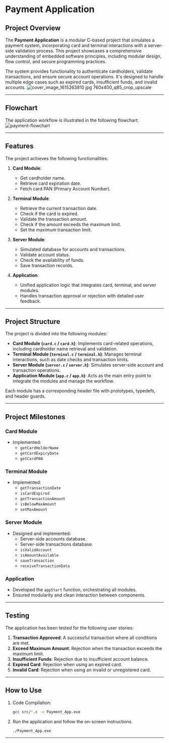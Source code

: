 
# Payment Application

## Project Overview
The **Payment Application** is a modular C-based project that simulates a payment system, incorporating card and terminal interactions with a server-side validation process. This project showcases a comprehensive understanding of embedded software principles, including modular design, flow control, and secure programming practices.

The system provides functionality to authenticate cardholders, validate transactions, and ensure secure account operations. It's designed to handle multiple edge cases such as expired cards, insufficient funds, and invalid accounts.
![cover_image_1615263810 jpg 760x400_q85_crop_upscale](https://github.com/user-attachments/assets/3de1b60f-7431-4a35-aa42-b2b2174163f5)


---

## Flowchart
The application workflow is illustrated in the following flowchart:
![payment-flowchart](https://github.com/user-attachments/assets/f168da14-1b27-46ee-8bed-3f47741fcc3e)


---

## Features
The project achieves the following functionalities:
1. **Card Module**:
    - Get cardholder name.
    - Retrieve card expiration date.
    - Fetch card PAN (Primary Account Number).
   
2. **Terminal Module**:
    - Retrieve the current transaction date.
    - Check if the card is expired.
    - Validate the transaction amount.
    - Check if the amount exceeds the maximum limit.
    - Set the maximum transaction limit.

3. **Server Module**:
    - Simulated database for accounts and transactions.
    - Validate account status.
    - Check the availability of funds.
    - Save transaction records.
   
4. **Application**:
    - Unified application logic that integrates card, terminal, and server modules.
    - Handles transaction approval or rejection with detailed user feedback.

---

## Project Structure
The project is divided into the following modules:
- **Card Module (`card.c` / `card.h`)**:
  Implements card-related operations, including cardholder name retrieval and validation.
- **Terminal Module (`terminal.c` / `terminal.h`)**:
  Manages terminal interactions, such as date checks and transaction limits.
- **Server Module (`server.c` / `server.h`)**:
  Simulates server-side account and transaction operations.
- **Application Module (`app.c` / `app.h`)**:
  Acts as the main entry point to integrate the modules and manage the workflow.

Each module has a corresponding header file with prototypes, typedefs, and header guards.

---

## Project Milestones

### Card Module
- Implemented:
  - `getCardHolderName`
  - `getCardExpiryDate`
  - `getCardPAN`

### Terminal Module
- Implemented:
  - `getTransactionDate`
  - `isCardExpired`
  - `getTransactionAmount`
  - `isBelowMaxAmount`
  - `setMaxAmount`

### Server Module
- Designed and implemented:
  - Server-side accounts database.
  - Server-side transactions database.
  - `isValidAccount`
  - `isAmountAvailable`
  - `saveTransaction`
  - `receiveTransactionData`

### Application
- Developed the `appStart` function, orchestrating all modules.
- Ensured modularity and clean interaction between components.

---

## Testing
The application has been tested for the following user stories:
1. **Transaction Approved**: A successful transaction where all conditions are met.
2. **Exceed Maximum Amount**: Rejection when the transaction exceeds the maximum limit.
3. **Insufficient Funds**: Rejection due to insufficient account balance.
4. **Expired Card**: Rejection when using an expired card.
5. **Invalid Card**: Rejection when using an invalid or unregistered card.

---

## How to Use
1. Code Compilation:
   ```bash
   gcc src/*.c -o Payment_App.exe 
   ```
2. Run the application and follow the on-screen instructions.
   ```bash
   ./Payment_App.exe 
   ```

---

